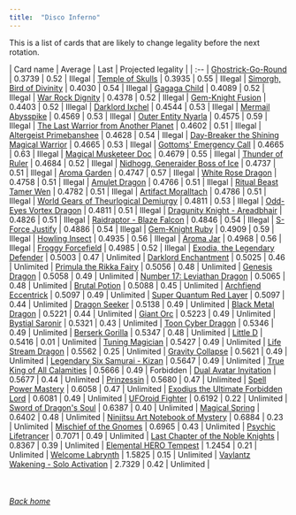 ```yaml
---
title:  "Disco Inferno"
---
```


This is a list of cards that are likely to change legality before the next rotation.

| Card name | Average | Last | Projected legality |
| :-- |
[Ghostrick-Go-Round](https://db.ygoprodeck.com/card/?search=Ghostrick-Go-Round) | 0.3739 | 0.52 | Illegal |
[Temple of Skulls](https://db.ygoprodeck.com/card/?search=Temple%20of%20Skulls) | 0.3935 | 0.55 | Illegal |
[Simorgh, Bird of Divinity](https://db.ygoprodeck.com/card/?search=Simorgh,%20Bird%20of%20Divinity) | 0.4030 | 0.54 | Illegal |
[Gagaga Child](https://db.ygoprodeck.com/card/?search=Gagaga%20Child) | 0.4089 | 0.52 | Illegal |
[War Rock Dignity](https://db.ygoprodeck.com/card/?search=War%20Rock%20Dignity) | 0.4378 | 0.52 | Illegal |
[Gem-Knight Fusion](https://db.ygoprodeck.com/card/?search=Gem-Knight%20Fusion) | 0.4403 | 0.52 | Illegal |
[Darklord Ixchel](https://db.ygoprodeck.com/card/?search=Darklord%20Ixchel) | 0.4544 | 0.53 | Illegal |
[Mermail Abysspike](https://db.ygoprodeck.com/card/?search=Mermail%20Abysspike) | 0.4569 | 0.53 | Illegal |
[Outer Entity Nyarla](https://db.ygoprodeck.com/card/?search=Outer%20Entity%20Nyarla) | 0.4575 | 0.59 | Illegal |
[The Last Warrior from Another Planet](https://db.ygoprodeck.com/card/?search=The%20Last%20Warrior%20from%20Another%20Planet) | 0.4602 | 0.51 | Illegal |
[Altergeist Primebanshee](https://db.ygoprodeck.com/card/?search=Altergeist%20Primebanshee) | 0.4628 | 0.54 | Illegal |
[Day-Breaker the Shining Magical Warrior](https://db.ygoprodeck.com/card/?search=Day-Breaker%20the%20Shining%20Magical%20Warrior) | 0.4665 | 0.53 | Illegal |
[Gottoms' Emergency Call](https://db.ygoprodeck.com/card/?search=Gottoms'%20Emergency%20Call) | 0.4665 | 0.63 | Illegal |
[Magical Musketeer Doc](https://db.ygoprodeck.com/card/?search=Magical%20Musketeer%20Doc) | 0.4679 | 0.55 | Illegal |
[Thunder of Ruler](https://db.ygoprodeck.com/card/?search=Thunder%20of%20Ruler) | 0.4684 | 0.52 | Illegal |
[Nidhogg, Generaider Boss of Ice](https://db.ygoprodeck.com/card/?search=Nidhogg,%20Generaider%20Boss%20of%20Ice) | 0.4737 | 0.51 | Illegal |
[Aroma Garden](https://db.ygoprodeck.com/card/?search=Aroma%20Garden) | 0.4747 | 0.57 | Illegal |
[White Rose Dragon](https://db.ygoprodeck.com/card/?search=White%20Rose%20Dragon) | 0.4758 | 0.51 | Illegal |
[Amulet Dragon](https://db.ygoprodeck.com/card/?search=Amulet%20Dragon) | 0.4766 | 0.51 | Illegal |
[Ritual Beast Tamer Wen](https://db.ygoprodeck.com/card/?search=Ritual%20Beast%20Tamer%20Wen) | 0.4782 | 0.51 | Illegal |
[Artifact Moralltach](https://db.ygoprodeck.com/card/?search=Artifact%20Moralltach) | 0.4786 | 0.51 | Illegal |
[World Gears of Theurlogical Demiurgy](https://db.ygoprodeck.com/card/?search=World%20Gears%20of%20Theurlogical%20Demiurgy) | 0.4811 | 0.53 | Illegal |
[Odd-Eyes Vortex Dragon](https://db.ygoprodeck.com/card/?search=Odd-Eyes%20Vortex%20Dragon) | 0.4811 | 0.51 | Illegal |
[Dragunity Knight - Areadbhair](https://db.ygoprodeck.com/card/?search=Dragunity%20Knight%20-%20Areadbhair) | 0.4826 | 0.51 | Illegal |
[Raidraptor - Blaze Falcon](https://db.ygoprodeck.com/card/?search=Raidraptor%20-%20Blaze%20Falcon) | 0.4846 | 0.54 | Illegal |
[S-Force Justify](https://db.ygoprodeck.com/card/?search=S-Force%20Justify) | 0.4886 | 0.54 | Illegal |
[Gem-Knight Ruby](https://db.ygoprodeck.com/card/?search=Gem-Knight%20Ruby) | 0.4909 | 0.59 | Illegal |
[Howling Insect](https://db.ygoprodeck.com/card/?search=Howling%20Insect) | 0.4935 | 0.56 | Illegal |
[Aroma Jar](https://db.ygoprodeck.com/card/?search=Aroma%20Jar) | 0.4968 | 0.56 | Illegal |
[Froggy Forcefield](https://db.ygoprodeck.com/card/?search=Froggy%20Forcefield) | 0.4985 | 0.52 | Illegal |
[Exodia, the Legendary Defender](https://db.ygoprodeck.com/card/?search=Exodia,%20the%20Legendary%20Defender) | 0.5003 | 0.47 | Unlimited |
[Darklord Enchantment](https://db.ygoprodeck.com/card/?search=Darklord%20Enchantment) | 0.5025 | 0.46 | Unlimited |
[Primula the Rikka Fairy](https://db.ygoprodeck.com/card/?search=Primula%20the%20Rikka%20Fairy) | 0.5056 | 0.48 | Unlimited |
[Genesis Dragon](https://db.ygoprodeck.com/card/?search=Genesis%20Dragon) | 0.5058 | 0.49 | Unlimited |
[Number 17: Leviathan Dragon](https://db.ygoprodeck.com/card/?search=Number%2017:%20Leviathan%20Dragon) | 0.5065 | 0.48 | Unlimited |
[Brutal Potion](https://db.ygoprodeck.com/card/?search=Brutal%20Potion) | 0.5088 | 0.45 | Unlimited |
[Archfiend Eccentrick](https://db.ygoprodeck.com/card/?search=Archfiend%20Eccentrick) | 0.5097 | 0.49 | Unlimited |
[Super Quantum Red Layer](https://db.ygoprodeck.com/card/?search=Super%20Quantum%20Red%20Layer) | 0.5097 | 0.44 | Unlimited |
[Dragon Seeker](https://db.ygoprodeck.com/card/?search=Dragon%20Seeker) | 0.5138 | 0.49 | Unlimited |
[Black Metal Dragon](https://db.ygoprodeck.com/card/?search=Black%20Metal%20Dragon) | 0.5221 | 0.44 | Unlimited |
[Giant Orc](https://db.ygoprodeck.com/card/?search=Giant%20Orc) | 0.5223 | 0.49 | Unlimited |
[Bystial Saronir](https://db.ygoprodeck.com/card/?search=Bystial%20Saronir) | 0.5321 | 0.43 | Unlimited |
[Toon Cyber Dragon](https://db.ygoprodeck.com/card/?search=Toon%20Cyber%20Dragon) | 0.5346 | 0.49 | Unlimited |
[Berserk Gorilla](https://db.ygoprodeck.com/card/?search=Berserk%20Gorilla) | 0.5347 | 0.48 | Unlimited |
[Little D](https://db.ygoprodeck.com/card/?search=Little%20D) | 0.5416 | 0.01 | Unlimited |
[Tuning Magician](https://db.ygoprodeck.com/card/?search=Tuning%20Magician) | 0.5427 | 0.49 | Unlimited |
[Life Stream Dragon](https://db.ygoprodeck.com/card/?search=Life%20Stream%20Dragon) | 0.5562 | 0.25 | Unlimited |
[Gravity Collapse](https://db.ygoprodeck.com/card/?search=Gravity%20Collapse) | 0.5621 | 0.49 | Unlimited |
[Legendary Six Samurai - Kizan](https://db.ygoprodeck.com/card/?search=Legendary%20Six%20Samurai%20-%20Kizan) | 0.5647 | 0.49 | Unlimited |
[True King of All Calamities](https://db.ygoprodeck.com/card/?search=True%20King%20of%20All%20Calamities) | 0.5666 | 0.49 | Forbidden |
[Dual Avatar Invitation](https://db.ygoprodeck.com/card/?search=Dual%20Avatar%20Invitation) | 0.5677 | 0.44 | Unlimited |
[Prinzessin](https://db.ygoprodeck.com/card/?search=Prinzessin) | 0.5680 | 0.47 | Unlimited |
[Spell Power Mastery](https://db.ygoprodeck.com/card/?search=Spell%20Power%20Mastery) | 0.6058 | 0.47 | Unlimited |
[Exodius the Ultimate Forbidden Lord](https://db.ygoprodeck.com/card/?search=Exodius%20the%20Ultimate%20Forbidden%20Lord) | 0.6081 | 0.49 | Unlimited |
[UFOroid Fighter](https://db.ygoprodeck.com/card/?search=UFOroid%20Fighter) | 0.6192 | 0.22 | Unlimited |
[Sword of Dragon's Soul](https://db.ygoprodeck.com/card/?search=Sword%20of%20Dragon's%20Soul) | 0.6387 | 0.40 | Unlimited |
[Magical Spring](https://db.ygoprodeck.com/card/?search=Magical%20Spring) | 0.6402 | 0.48 | Unlimited |
[Ninjitsu Art Notebook of Mystery](https://db.ygoprodeck.com/card/?search=Ninjitsu%20Art%20Notebook%20of%20Mystery) | 0.6884 | 0.23 | Unlimited |
[Mischief of the Gnomes](https://db.ygoprodeck.com/card/?search=Mischief%20of%20the%20Gnomes) | 0.6965 | 0.43 | Unlimited |
[Psychic Lifetrancer](https://db.ygoprodeck.com/card/?search=Psychic%20Lifetrancer) | 0.7071 | 0.49 | Unlimited |
[Last Chapter of the Noble Knights](https://db.ygoprodeck.com/card/?search=Last%20Chapter%20of%20the%20Noble%20Knights) | 0.8367 | 0.39 | Unlimited |
[Elemental HERO Tempest](https://db.ygoprodeck.com/card/?search=Elemental%20HERO%20Tempest) | 1.2454 | 0.21 | Unlimited |
[Welcome Labrynth](https://db.ygoprodeck.com/card/?search=Welcome%20Labrynth) | 1.5825 | 0.15 | Unlimited |
[Vaylantz Wakening - Solo Activation](https://db.ygoprodeck.com/card/?search=Vaylantz%20Wakening%20-%20Solo%20Activation) | 2.7329 | 0.42 | Unlimited |

<br>

###### [Back home](index)